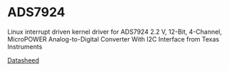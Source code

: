 # ADS7924
Linux interrupt driven kernel driver for ADS7924 2.2 V, 12-Bit, 4-Channel, MicroPOWER Analog-to-Digital Converter With I2C Interface from Texas Instruments

[Datasheed](https://www.ti.com/lit/ds/symlink/ads7924.pdf?ts=1677340148175)
